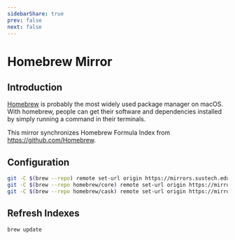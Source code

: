```yaml
---
sidebarShare: true
prev: false
next: false
---
```


# Homebrew Mirror

## Introduction

[Homebrew](https://brew.sh/) is probably the most widely used package manager on macOS. With homebrew, people can get their software and dependencies installed by simply running a command in their terminals.

This mirror synchronizes Homebrew Formula Index from <https://github.com/Homebrew>.

## Configuration

``` sh
git -C $(brew --repo) remote set-url origin https://mirrors.sustech.edu.cn/homebrew/brew.git
git -C $(brew --repo homebrew/core) remote set-url origin https://mirrors.sustech.edu.cn/homebrew/homebrew-core.git
git -C $(brew --repo homebrew/cask) remote set-url origin https://mirrors.sustech.edu.cn/homebrew/homebrew-cask.git
```

## Refresh Indexes

``` sh
brew update
```
